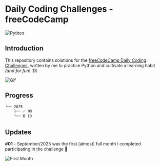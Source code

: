 # Daily Coding Challenges - freeCodeCamp

![Python](https://img.shields.io/badge/Python-FFD43B?style=for-the-badge&logo=python&logoColor=blue)

## Introduction

This repository contains solutions for the [freeCodeCamp Daily Coding Challenges](https://www.freecodecamp.org/learn/daily-coding-challenge/archive), written by me to practice Python and cultivate a learning habit *(and for fun! :D)*

![Gif](https://giffiles.alphacoders.com/297/2970.gif)

## Progress

```
└── 2025
    ├── ✅ 09
    └── ⏳ 10
```

## Updates

**#01** - September/2025 was the first (almost) full month I completed participating in the challenge 🎉

![First Month](https://i.imgur.com/QGYw4Mz.png)
